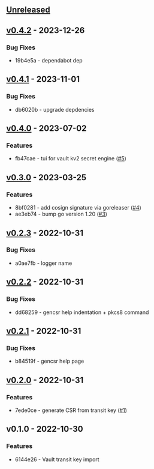 <a name="unreleased"></a>
## [Unreleased]


<a name="v0.4.2"></a>
## [v0.4.2] - 2023-12-26
### Bug Fixes
- 19b4e5a - dependabot dep


<a name="v0.4.1"></a>
## [v0.4.1] - 2023-11-01
### Bug Fixes
- db6020b - upgrade depdencies


<a name="v0.4.0"></a>
## [v0.4.0] - 2023-07-02
### Features
- fb47cae - tui for vault kv2 secret engine ([#5](https://github.com/vdbulcke/hc-vault-util/issues/5))


<a name="v0.3.0"></a>
## [v0.3.0] - 2023-03-25
### Features
- 8bf0281 - add cosign signature via goreleaser ([#4](https://github.com/vdbulcke/hc-vault-util/issues/4))
- ae3eb74 - bump go version 1.20 ([#3](https://github.com/vdbulcke/hc-vault-util/issues/3))


<a name="v0.2.3"></a>
## [v0.2.3] - 2022-10-31
### Bug Fixes
- a0ae7fb - logger name


<a name="v0.2.2"></a>
## [v0.2.2] - 2022-10-31
### Bug Fixes
- dd68259 - gencsr help indentation +  pkcs8 command


<a name="v0.2.1"></a>
## [v0.2.1] - 2022-10-31
### Bug Fixes
- b84519f - gencsr help page


<a name="v0.2.0"></a>
## [v0.2.0] - 2022-10-31
### Features
- 7ede0ce - generate CSR from transit key ([#1](https://github.com/vdbulcke/hc-vault-util/issues/1))


<a name="v0.1.0"></a>
## v0.1.0 - 2022-10-30
### Features
- 6144e26 - Vault transit key import


[Unreleased]: https://github.com/vdbulcke/hc-vault-util/compare/v0.4.2...HEAD
[v0.4.2]: https://github.com/vdbulcke/hc-vault-util/compare/v0.4.1...v0.4.2
[v0.4.1]: https://github.com/vdbulcke/hc-vault-util/compare/v0.4.0...v0.4.1
[v0.4.0]: https://github.com/vdbulcke/hc-vault-util/compare/v0.3.0...v0.4.0
[v0.3.0]: https://github.com/vdbulcke/hc-vault-util/compare/v0.2.3...v0.3.0
[v0.2.3]: https://github.com/vdbulcke/hc-vault-util/compare/v0.2.2...v0.2.3
[v0.2.2]: https://github.com/vdbulcke/hc-vault-util/compare/v0.2.1...v0.2.2
[v0.2.1]: https://github.com/vdbulcke/hc-vault-util/compare/v0.2.0...v0.2.1
[v0.2.0]: https://github.com/vdbulcke/hc-vault-util/compare/v0.1.0...v0.2.0
